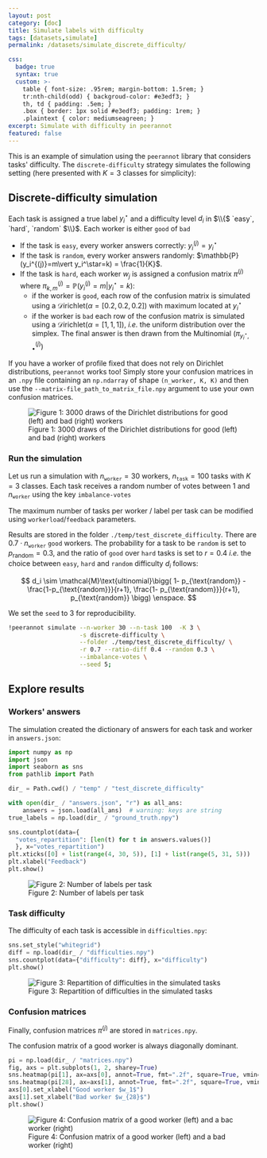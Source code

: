 ```yaml
---
layout: post
category: [doc]
title: Simulate labels with difficulty
tags: [datasets,simulate]
permalink: /datasets/simulate_discrete_difficulty/

css:
  badge: true
  syntax: true
  custom: >-
    table { font-size: .95rem; margin-bottom: 1.5rem; }
    tr:nth-child(odd) { backgroud-color: #e3edf3; }
    th, td { padding: .5em; }
    .box { border: 1px solid #e3edf3; padding: 1rem; }
    .plaintext { color: mediumseagreen; }
excerpt: Simulate with difficulty in peerannot
featured: false
---
```


This is an example of simulation using the `peerannot` library that considers tasks' difficulty.
The `discrete-difficulty` strategy simulates the following setting (here presented with $K=3$ classes for simplicity):

## Discrete-difficulty simulation

Each task is assigned a true label $y_i^\star$ and a difficulty level $d_i$ in $\\{$ `easy`, `hard`, `random` $\\}$. Each worker is either `good` of `bad`
- If the task is `easy`, every worker answers correctly: $y_i^{(j)}=y_i^\star$
- If the task is `random`, every worker answers randomly: $\mathbb{P}(y_i^{(j)}=m\vert y_i^\star=k) = \frac{1}{K}$.
- If the task is `hard`, each worker $w_j$ is assigned a confusion matrix $\pi^{(j)}$ where $\pi^{(j)}_{k,m} = \mathbb{P}(y_i^{(j)}=m\vert y_i^\star=k)$:
  - if the worker is `good`, each row of the confusion matrix is simulated using a $\mathcal{D}\text{irichlet}(\alpha=[0.2, 0.2, 0.2])$ with maximum located at $y_i^\star$
  - if the worker is `bad` each row of the confusion matrix is simulated using a $\mathcal{D}\text{irichlet}(\alpha=[1, 1, 1])$, *i.e.* the uniform distribution over the simplex.
  The final answer is then drawn from the Multinomial $\big(\pi^{(j)}_{y_i^\star, \bullet}\big)$

If you have a worker of profile fixed that does not rely on Dirichlet distributions, `peerannot` works too!
Simply store your confusion matrices in an `.npy` file containing an `np.ndarray` of shape `(n_worker, K, K)` and then use the `--matrix-file_path_to_matrix_file.npy` argument to use your own confusion matrices.

<figure>
<img
src="{{site.url}}/assets/quarto_files/build/simulate_discrete_difficulty_files/figure-commonmark/fig-dirichlet-densities-output-1.png"
id="fig-dirichlet-densities" class="margin-caption"
alt="Figure 1: 3000 draws of the Dirichlet distributions for good (left) and bad (right) workers" />
<figcaption aria-hidden="true">Figure 1: 3000 draws of the Dirichlet
distributions for good (left) and bad (right) workers</figcaption>
</figure>


### Run the simulation

Let us run a simulation with $n_{\texttt{worker}}=30$ workers, $n_{\texttt{task}}=100$ tasks with $K=3$ classes.
Each task receives a random number of votes between $1$ and $n_{\texttt{worker}}$ using the key `imbalance-votes`

The maximum number of tasks per worker / label per task can be modified using `workerload`/`feedback` parameters.

Results are stored in the folder `./temp/test_discrete_difficulty`.
There are $0.7\cdot n_{\texttt{worker}}$ `good` workers.
The probability for a task to be `random` is set to $p_{\text{random}}=0.3$, and the ratio of `good` over `hard` tasks is set to $r=0.4$ *i.e.* the choice between `easy`, `hard` and `random` difficulty $d_i$ follows:

$$
d_i \sim \mathcal{M}\text{ultinomial}\bigg(
  1- p_{\text{random}} -  \frac{1-p_{\text{random}}}{r+1}, \frac{1- p_{\text{random}}}{r+1}, p_{\text{random}}
  \bigg) \enspace.
$$

We set the `seed` to $3$ for reproducibility.

```bash
!peerannot simulate --n-worker 30 --n-task 100  -K 3 \
                    -s discrete-difficulty \
                    --folder ./temp/test_discrete_difficulty/ \
                    -r 0.7 --ratio-diff 0.4 --random 0.3 \
                    --imbalance-votes \
                    --seed 5;
```

## Explore results

### Workers' answers

The simulation created the dictionary of answers for each task and worker in `answers.json`:


``` python
import numpy as np
import json
import seaborn as sns
from pathlib import Path

dir_ = Path.cwd() / "temp" / "test_discrete_difficulty"

with open(dir_ / "answers.json", "r") as all_ans:
    answers = json.load(all_ans)  # warning: keys are string
true_labels = np.load(dir_ / "ground_truth.npy")

sns.countplot(data={
  "votes_repartition": [len(t) for t in answers.values()]
  }, x="votes_repartition")
plt.xticks([0] + list(range(4, 30, 5)), [1] + list(range(5, 31, 5)))
plt.xlabel("Feedback")
plt.show()
```

<figure>
<img
src="{{site.url}}/assets/quarto_files/build/simulate_discrete_difficulty_files/figure-commonmark/fig-repartition-output-1.png"
id="fig-repartition" class="margin-caption"
alt="Figure 2: Number of labels per task" />
<figcaption aria-hidden="true">Figure 2: Number of labels per
task</figcaption>
</figure>



### Task difficulty

The difficulty of each task is accessible in `difficulties.npy`:

``` python
sns.set_style("whitegrid")
diff = np.load(dir_ / "difficulties.npy")
sns.countplot(data={"difficulty": diff}, x="difficulty")
plt.show()
```

<figure>
<img
src="{{site.url}}/assets/quarto_files/build/simulate_discrete_difficulty_files/figure-commonmark/fig-difficulties-output-1.png"
id="fig-difficulties" class="margin-caption"
alt="Figure 3: Repartition of difficulties in the simulated tasks" />
<figcaption aria-hidden="true">Figure 3: Repartition of difficulties in
the simulated tasks</figcaption>
</figure>

### Confusion matrices

Finally, confusion matrices $\pi^{(j)}$ are stored in `matrices.npy`.


The confusion matrix of a good worker is always diagonally dominant.

```python
pi = np.load(dir_ / "matrices.npy")
fig, axs = plt.subplots(1, 2, sharey=True)
sns.heatmap(pi[1], ax=axs[0], annot=True, fmt=".2f", square=True, vmin=0, vmax=1, cbar=False)
sns.heatmap(pi[28], ax=axs[1], annot=True, fmt=".2f", square=True, vmin=0, vmax=1, cbar=False)
axs[0].set_xlabel("Good worker $w_1$")
axs[1].set_xlabel("Bad worker $w_{28}$")
plt.show()
```

<figure>
<img
src="{{site.url}}/assets/quarto_files/build/simulate_discrete_difficulty_files/figure-commonmark/fig-confusion-output-1.png"
id="fig-confusion" class="margin-caption"
alt="Figure 4: Confusion matrix of a good worker (left) and a bac worker (right)" />
<figcaption aria-hidden="true">Figure 4: Confusion matrix of a good
worker (left) and a bad worker (right)</figcaption>
</figure>

